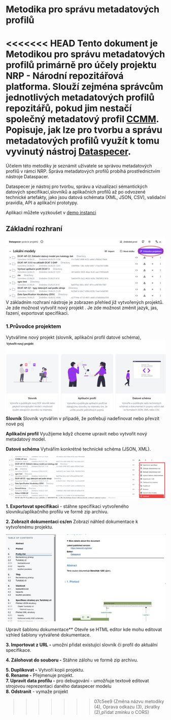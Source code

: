 # Metodika pro správu metadatových profilů
<<<<<<< HEAD
Tento dokument je Metodikou pro správu metadatových profilů primárně pro účely projektu NRP - Národní repozitářová platforma.
Slouží zejména správcům jednotlivých metadatových profilů repozitářů, pokud jim nestačí společný metadatový profil [CCMM](https://ccmm.cz).
Popisuje, jak lze pro tvorbu a správu metadatových profilů využít k tomu vyvinutý nástroj [Dataspecer](https://dataspecer.com).
=======
Účelem této metodiky je seznámit uživatele se správou metadatových profilů v rámci NRP. Správa metadatových profilů probíhá prostřednictvím nástroje Dataspacer.

Dataspecer je nástroj pro tvorbu, správu a vizualizaci sémantických datových specifikací,slovníků a aplikačních profilů až po odvozené technické artefakty, jako jsou datová schémata (XML, JSON, CSV), validační pravidla, API a aplikační prototypy.

Aplikaci můžete vyzkoušet v [demo instanci](https://demo.dataspecer.com/)
## Základní rozhraní

![Základní rozhraní](img/zakladni_rozhrani.png)
V základním rozhraní nástroje je zobrazen přehled již vytvořených projektů. Je zde možnost vytvořit nový projekt . Je zde možnost změnit jazyk, jas, řazení, exportovat specifikaci. 

### 1.Průvodce projektem
Vytváříme nový projekt (slovník, aplikační profil datové schéma),
![Novy projekt](img/novyprojekt.png)
**Slovník** Slovník vytvářím v případě, že potřebuji nadefinovat nebo převzít nové poj

**Aplikační profil**  Využijeme když chceme upravit nebo vytvořit nový metadatový model. 

**Datové schéma**  Vytvářím konkrétné technické schéma (JSON, XML).

![Další možnosti](img/dalsi_moznosti.png)

**1. Exportovat specifikaci** \- stáhne specifikaci vytvořeného slovníku/aplikačního profilu ve formě zip archivu.  

**2. Zobrazit dokumentaci  cs/en** Zobrazí náhled dokumentace k vytvořenému projektu. 

![Dokumentace](img/dokumentace.png)

Upravit šablonu dokumentace** Otevře se HTML editor kde mohu editovat vzhled šablony vytvářené dokumentace. 

**3. Importovat z URL   \-** umožní přidat existující slovník či profil do aktuální specifikace.

**4. Zálohovat do souboru  \-** Stáhne zálohu ve formě zip archivu.  
   
**5. Duplikovat \-** Vytvoří kopii projektu.   
**6. Rename \-** Přejmenuje projekt.  
**7. Upravit data profilu \-** pro debugování \- umožňuje textově editovat strojovou reprezentaci daného dataspecer modelu  
**8. Odstranit** \- vymaže projekt







>>>>>>> 07c5ee9 (Změna názvu metodiky (4), Oprava odkazu (3), zkratky (2),přidat zmínku o CORS)
